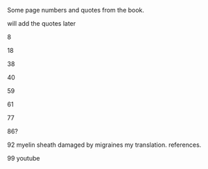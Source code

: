 
Some page numbers and quotes from the book.

will add the quotes later

8


18


38

40




59



61



77



86?

92 myelin sheath damaged by migraines my translation. references.


99 youtube





